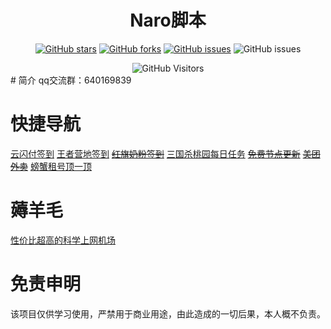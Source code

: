<div align="center"> 
<h1 align="center">Naro脚本</h1>
 
[![GitHub stars](https://img.shields.io/github/stars/NaroisCool/naro-scripts?style=flat-square)](https://github.com/NaroisCool/naro-scripts)
[![GitHub forks](https://img.shields.io/github/forks/NaroisCool/naro-scripts?style=flat-square)](https://github.com/NaroisCool/naro-scripts/network)
[![GitHub issues](https://img.shields.io/github/issues/NaroisCool/naro-scripts?style=flat-square)](https://github.com/NaroisCool/naro-scripts/issues)
![GitHub issues](https://img.shields.io/github/languages/code-size/NaroisCool/naro-scripts?style=flat-square)
</div>  
<div align="center">
  <img src="https://img.shields.io/github/views/{NaroisCool}/{naro-scripts}?logo=github&style=for-the-badge" alt="GitHub Visitors" />
</div>
# 简介
qq交流群：640169839

# 快捷导航
[云闪付签到](https://github.com/NaroisCool/naro-scripts/blob/master/云闪付.js)
[王者营地签到](https://github.com/NaroisCool/naro-scripts/blob/master/王者营地.js)
~~[红旗奶粉签到](https://github.com/NaroisCool/naro-scripts/blob/master/MilkCheckIn.js)~~
[三国杀桃园每日任务](https://github.com/NaroisCool/naro-scripts/blob/master/三国桃园.js)
~~[免费节点更新](https://github.com/NaroisCool/naro-scripts/blob/master/freenode.js)~~
~~[美团外卖](https://github.com/NaroisCool/naro-scripts/blob/master/meituan.js)~~
[螃蟹租号顶一顶](https://github.com/NaroisCool/naro-scripts/blob/master/%E8%9E%83%E8%9F%B9%E7%A7%9F%E5%8F%B7%E9%A1%B6%E4%B8%80%E9%A1%B6.js)

# 薅羊毛

[性价比超高的科学上网机场](https://bbxy.buzz/auth/register?code=G9we)

# 免责申明
该项目仅供学习使用，严禁用于商业用途，由此造成的一切后果，本人概不负责。
